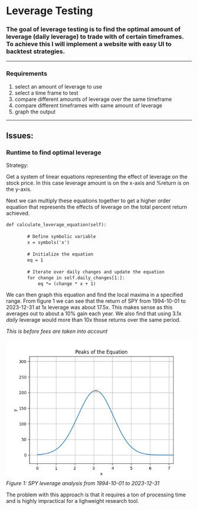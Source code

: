 # Leverage Testing

### The goal of leverage testing is to find the optimal amount of leverage (daily leverage) to trade with of certain timeframes. To achieve this I will implement a website with easy UI to backtest strategies.
---
### Requirements

1. select an amount of leverage to use
2. select a time frame to test
3. compare different amounts of leverage over the same timeframe
4. compare different timeframes with same amount of leverage
5. graph the output

---
## Issues:

### Runtime to find optimal leverage

Strategy: 

Get a system of linear equations representing the effect of leverage on the stock price. In this case leverage amount is on the x-axis and %return is on the y-axis. 

Next we can multiply these equations together to get a higher order equation that represents the effects of leverage on the total percent return achieved.

```
def calculate_leverage_equation(self):

        # Define symbolic variable
        x = symbols('x')

        # Initialize the equation
        eq = 1

        # Iterate over daily changes and update the equation
        for change in self.daily_changes[1:]:
            eq *= (change * x + 1)
```

We can then graph this equation and find the local maxima in a specified range. From figure 1 we can see that the return of SPY from 1994-10-01 to 2023-12-31 at 1x leverage was about 17.5x. This makes sense as this averages out to about a 10% gain each year. We also find that using 3.1x *daily* leverage would more than 10x those returns over the same period. 

*This is before fees are taken into account*

![SPY leverage analysis from 1994-10-01 to 2023-12-31](/images\Figure_1.png) *Figure 1: SPY leverage analysis from 1994-10-01 to 2023-12-31*

The problem with this approach is that it requires a ton of processing time and is highly impractical for a lighweight research tool. 